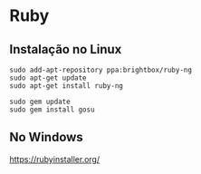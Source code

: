 # Ruby

## Instalação no Linux

````
sudo add-apt-repository ppa:brightbox/ruby-ng
sudo apt-get update
sudo apt-get install ruby-ng

sudo gem update
sudo gem install gosu
````

## No Windows

https://rubyinstaller.org/
